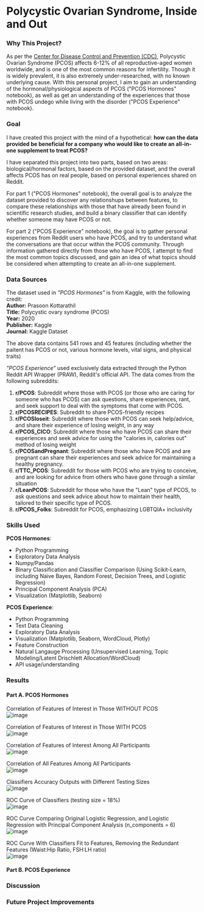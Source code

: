 # Polycystic Ovarian Syndrome, Inside and Out
### Why This Project? 
As per the [Center for Disease Control and Prevention (CDC)](https://www.cdc.gov/diabetes/basics/pcos.html#:~:text=What%20is%20PCOS%3F,beyond%20the%20child%2Dbearing%20years.), Polycystic Ovarian Syndrome (PCOS) affects 6-12% of all reproductive-aged women worldwide, and is one of the most common reasons for infertility. Though it is widely prevalent, it is also extremely under-researched, with no known underlying cause. With this personal project, I aim to gain an understanding of the hormonal/physiological aspects of PCOS ("PCOS Hormones" notebook), as well as get an understanding of the experiences that those with PCOS undego while living with the disorder ("PCOS Experience" notebook). 

### Goal
I have created this project with the mind of a hypothetical: **how can the data provided be beneficial for a company who would like to create an all-in-one supplement to treat PCOS?**

I have separated this project into two parts, based on two areas: biological/hormonal factors, based on the provided dataset, and the overall affects PCOS has on real people, based on personal experiences shared on Reddit. 

For part 1 ("PCOS Hormones" notebook), the overall goal is to analyze the dataset provided to discover any relationshups between features, to compare these relationships with those that have already been found in scientific research studies, and build a binary classifier that can identify whether someone may have PCOS or not. 

For part 2 ("PCOS Experience" notebook), the goal is to gather personal experiences from Reddit users who have PCOS, and try to understand what the conversations are that occur within the PCOS community. Through information gathered directly from those who have PCOS, I attempt to find the most common topics discussed, and gain an idea of what topics should be considered when attempting to create an all-in-one supplement. 

### Data Sources
The dataset used in *"PCOS Hormones"* is from Kaggle, with the following credit: <br>
__Author:__ Prasoon Kottarathil <br>
__Title:__ Polycystic ovary syndrome (PCOS) <br>
__Year:__ 2020 <br>
__Publisher:__ Kaggle <br>
__Journal:__ Kaggle Dataset <br>

The above data contains 541 rows and 45 features (including whether the paitent has PCOS or not, various hormone levels, vital signs, and physical traits)

*"PCOS Experience"* used exclusively data extracted through the Python Reddit API Wrapper (PRAW), Reddit's official API. The data comes from the following subreddits: 
1. **r/PCOS**: Subreddit where those with PCOS (or those who are caring for someone who has PCOS) can ask questions, share experiences, rant, and seek support to deal with the symptoms that come with PCOS.
2. **r/PCOSRECIPES**: Subreddit to share PCOS-friendly recipes
3. **r/PCOSloseit**: Subreddit where those with PCOS can seek help/advice, and share their experience of losing weight, in any way
4. **r/PCOS_CICO**: Subreddit where those who have PCOS can share their experiences and seek advice for using the "calories in, calories out" method of losing weight
5. **r/PCOSandPregnant**: Subreddit where those who have PCOS and are pregnant can share their experiences and seek advice for maintaining a healthy pregnancy. 
6. **r/TTC_PCOS**: Subreddit for those with PCOS who are trying to conceive, and are looking for advice from others who have gone through a similar situation
7. **r/LeanPCOS**: Subreddit for those who have the "Lean" type of PCOS, to ask questions and seek advice about how to maintain their health, tailored to their specific type of PCOS. 
8. **r/PCOS_Folks**: Subreddit for PCOS, emphasizing LGBTQIA+ inclusivity

### Skills Used 
__PCOS Hormones__:
* Python Programming
* Exploratory Data Analysis
* Numpy/Pandas
* Binary Classification and Classifier Comparison (Using Scikit-Learn, including Naive Bayes, Random Forest, Decision Trees, and Logistic Regression)
* Principal Component Analysis (PCA)
* Visualization (Matplotlib, Seaborn)

__PCOS Experience__:
* Python Programming
* Text Data Cleaning
* Exploratory Data Analysis
* Visualization (Matplotlib, Seaborn, WordCloud, Plotly)
* Feature Construction
* Natural Langauge Processing (Unsupervised Learning, Topic Modeling/Latent Drischlett Allocation/WordCloud)
* API usage/understanding 

### Results  
#### Part A. PCOS Hormones 

Correlation of Features of Interest in Those WITHOUT PCOS <br>
![image](https://github.com/nisha-kaushal/PCOS/assets/100887571/9f257ba9-27f5-418e-a513-3b434a1ce1fe)

Correlation of Features of Interest in Those WITH PCOS <br>
![image](https://github.com/nisha-kaushal/PCOS/assets/100887571/5453e443-72cc-4d43-936e-344d60d64611)

Correlation of Features of Interest Among All Participants <br>
![image](https://github.com/nisha-kaushal/PCOS/assets/100887571/ca1a78f8-4817-4512-8222-e331c1341d2b)


Correlation of All Features Among All Participants <br>
![image](https://github.com/nisha-kaushal/PCOS/assets/100887571/b9c1fe94-a965-4651-b874-900c9074af63)

Classifiers Accuracy Outputs with Different Testing Sizes <br>
![image](https://github.com/nisha-kaushal/PCOS/assets/100887571/d5dae979-f3d8-4915-9301-6416f735e682)

ROC Curve of Classifiers (testing size = 18%) <br>
![image](https://github.com/nisha-kaushal/PCOS/assets/100887571/281d7b51-f085-466b-a0c2-8c4b4fd54040)

ROC Curve Comparing Original Logistic Regression, and Logistic Regression with Principal Component Analysis (n_components = 6) <br>
![image](https://github.com/nisha-kaushal/PCOS/assets/100887571/4f888bb9-b964-41ad-8afc-60fddbbb4701)

ROC Curve With Classifiers Fit to Features, Removing the Redundant Features (Waist:Hip Ratio, FSH:LH ratio) <br>
![image](https://github.com/nisha-kaushal/PCOS/assets/100887571/e1f40f10-34d3-4806-ae88-6fb227d71ddc)


#### Part B. PCOS Experience 


### Discussion 


### Future Project Improvements


